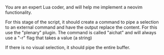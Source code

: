 You are an expert Lua coder, and will help me implement a neovim functionality.

For this stage of the script, it should create a command to pipe a selection to an external command and have the output replace the content. For this use the "plenary" plugin. The command is called "aichat" and will always use a "-r" flag that takes a value (a string)

If there is no visual selection, it should pipe the entire buffer.
